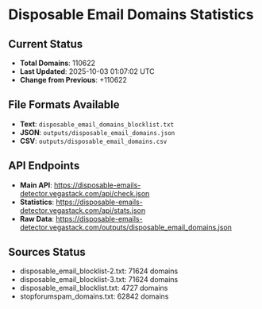 # Disposable Email Domains Statistics

## Current Status
- **Total Domains**: 110622
- **Last Updated**: 2025-10-03 01:07:02 UTC
- **Change from Previous**: +110622

## File Formats Available
- **Text**: `disposable_email_domains_blocklist.txt`
- **JSON**: `outputs/disposable_email_domains.json`
- **CSV**: `outputs/disposable_email_domains.csv`

## API Endpoints
- **Main API**: https://disposable-emails-detector.vegastack.com/api/check.json
- **Statistics**: https://disposable-emails-detector.vegastack.com/api/stats.json
- **Raw Data**: https://disposable-emails-detector.vegastack.com/outputs/disposable_email_domains.json

## Sources Status
- disposable_email_blocklist-2.txt: 71624 domains
- disposable_email_blocklist-3.txt: 71624 domains
- disposable_email_blocklist.txt: 4727 domains
- stopforumspam_domains.txt: 62842 domains

